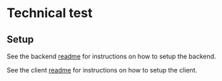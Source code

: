 # Technical test

## Setup

See the backend [readme](backend/README.md) for instructions on how to setup the backend.

See the client [readme](client/README.md) for instructions on how to setup the client.
